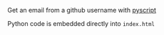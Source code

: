 Get an email from a github username with [pyscript](https://github.com/pyscript/pyscript)

Python code is embedded directly into `index.html`
